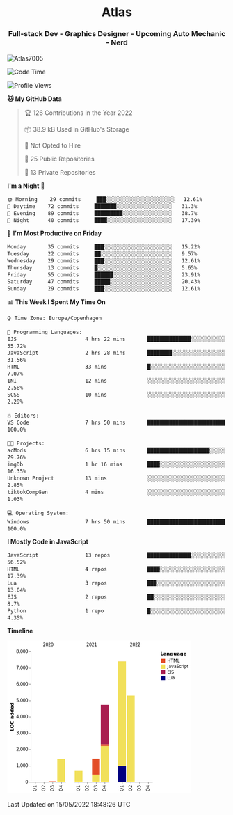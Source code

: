 <h1 align="center">Atlas</h1>
<h3 align="center">Full-stack Dev - Graphics Designer - Upcoming Auto Mechanic - Nerd</h3>

<p><img align="center" src="https://github-readme-stats.vercel.app/api/top-langs?username=Atlas7005&show_icons=true&locale=en&layout=compact" alt="Atlas7005" /></p>

<!--START_SECTION:waka-->
![Code Time](http://img.shields.io/badge/Code%20Time-559%20hrs%205%20mins-blue)

![Profile Views](http://img.shields.io/badge/Profile%20Views-0-blue)

**🐱 My GitHub Data** 

> 🏆 126 Contributions in the Year 2022
 > 
> 📦 38.9 kB Used in GitHub's Storage 
 > 
> 🚫 Not Opted to Hire
 > 
> 📜 25 Public Repositories 
 > 
> 🔑 13 Private Repositories  
 > 
**I'm a Night 🦉** 

```text
🌞 Morning    29 commits     ███░░░░░░░░░░░░░░░░░░░░░░   12.61% 
🌆 Daytime    72 commits     ███████░░░░░░░░░░░░░░░░░░   31.3% 
🌃 Evening    89 commits     █████████░░░░░░░░░░░░░░░░   38.7% 
🌙 Night      40 commits     ████░░░░░░░░░░░░░░░░░░░░░   17.39%

```
📅 **I'm Most Productive on Friday** 

```text
Monday       35 commits     ███░░░░░░░░░░░░░░░░░░░░░░   15.22% 
Tuesday      22 commits     ██░░░░░░░░░░░░░░░░░░░░░░░   9.57% 
Wednesday    29 commits     ███░░░░░░░░░░░░░░░░░░░░░░   12.61% 
Thursday     13 commits     █░░░░░░░░░░░░░░░░░░░░░░░░   5.65% 
Friday       55 commits     ██████░░░░░░░░░░░░░░░░░░░   23.91% 
Saturday     47 commits     █████░░░░░░░░░░░░░░░░░░░░   20.43% 
Sunday       29 commits     ███░░░░░░░░░░░░░░░░░░░░░░   12.61%

```


📊 **This Week I Spent My Time On** 

```text
⌚︎ Time Zone: Europe/Copenhagen

💬 Programming Languages: 
EJS                      4 hrs 22 mins       ██████████████░░░░░░░░░░░   55.72% 
JavaScript               2 hrs 28 mins       ████████░░░░░░░░░░░░░░░░░   31.56% 
HTML                     33 mins             █░░░░░░░░░░░░░░░░░░░░░░░░   7.07% 
INI                      12 mins             ░░░░░░░░░░░░░░░░░░░░░░░░░   2.58% 
SCSS                     10 mins             ░░░░░░░░░░░░░░░░░░░░░░░░░   2.29%

🔥 Editors: 
VS Code                  7 hrs 50 mins       █████████████████████████   100.0%

🐱‍💻 Projects: 
acMods                   6 hrs 15 mins       ████████████████████░░░░░   79.76% 
imgDb                    1 hr 16 mins        ████░░░░░░░░░░░░░░░░░░░░░   16.35% 
Unknown Project          13 mins             ░░░░░░░░░░░░░░░░░░░░░░░░░   2.85% 
tiktokCompGen            4 mins              ░░░░░░░░░░░░░░░░░░░░░░░░░   1.03%

💻 Operating System: 
Windows                  7 hrs 50 mins       █████████████████████████   100.0%

```

**I Mostly Code in JavaScript** 

```text
JavaScript               13 repos            ██████████████░░░░░░░░░░░   56.52% 
HTML                     4 repos             ████░░░░░░░░░░░░░░░░░░░░░   17.39% 
Lua                      3 repos             ███░░░░░░░░░░░░░░░░░░░░░░   13.04% 
EJS                      2 repos             ██░░░░░░░░░░░░░░░░░░░░░░░   8.7% 
Python                   1 repo              █░░░░░░░░░░░░░░░░░░░░░░░░   4.35%

```


**Timeline**

![Chart not found](https://raw.githubusercontent.com/Atlas7005/Atlas7005/master/charts/bar_graph.png) 


 Last Updated on 15/05/2022 18:48:26 UTC
<!--END_SECTION:waka-->

